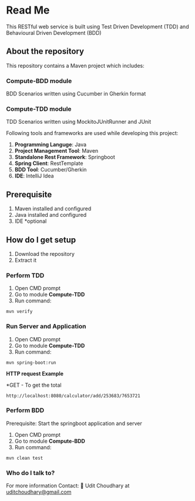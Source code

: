 # Read Me
This RESTful web service is built using Test Driven Development (TDD) and Behavioural Driven Development (BDD)

## About the repository
This repository contains a Maven project which includes:
### Compute-BDD module
BDD Scenarios written using Cucumber in Gherkin format
### Compute-TDD module
TDD Scenarios written using MockitoJUnitRunner and JUnit

Following tools and frameworks are used while developing this project:
1. **Programming Languge**: Java
2. **Project Management Tool**: Maven
3. **Standalone Rest Framework**: Springboot
4. **Spring Client**: RestTemplate
5. **BDD Tool**: Cucumber/Gherkin
6. **IDE**: IntelliJ Idea

## Prerequisite
1. Maven installed and configured
2. Java installed and configured
3. IDE \*optional

## How do I get setup
1. Download the repository
2. Extract it
### Perform TDD
1. Open CMD prompt
2. Go to module **Compute-TDD**
3. Run command: 
```
mvn verify
```
### Run Server and Application
1. Open CMD prompt
2. Go to module **Compute-TDD**
3. Run command: 
```
mvn spring-boot:run
```
**HTTP request Example**

*GET - To get the total
```
http://localhost:8080/calculator/add/253683/7653721
```
### Perform BDD
Prerequisite: Start the springboot application and server
1. Open CMD prompt
2. Go to module **Compute-BDD**
3. Run command: 
```
mvn clean test
```
### Who do I talk to? ###

For more information Contact: :email: Udit Choudhary at uditchoudhary@gmail.com
